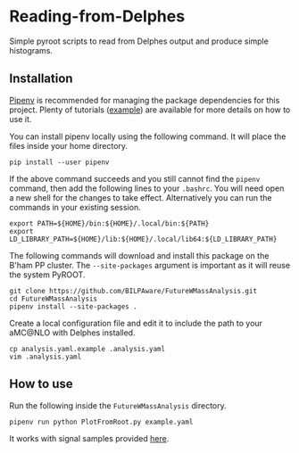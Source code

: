 # Reading-from-Delphes
Simple pyroot scripts to read from Delphes output and produce simple histograms.

## Installation

[Pipenv](https://pipenv.pypa.io/en/latest/) is recommended for managing the package dependencies for this project. Plenty of tutorials ([example](https://realpython.com/pipenv-guide/)) are available for more details on how to use it.

You can install pipenv locally using the following command. It will place the files inside your home directory.

```shell
pip install --user pipenv
```

If the above command succeeds and you still cannot find the `pipenv` command, then add the following lines to your `.bashrc`. You will need open a new shell for the changes to take effect. Alternatively you can run the commands in your existing session.

```shell
export PATH=${HOME}/bin:${HOME}/.local/bin:${PATH}
export LD_LIBRARY_PATH=${HOME}/lib:${HOME}/.local/lib64:${LD_LIBRARY_PATH}
```

The following commands will download and install this package on the B'ham PP cluster. The `--site-packages` argument is important as it will reuse the system PyROOT.

```shell
git clone https://github.com/BILPAware/FutureWMassAnalysis.git
cd FutureWMassAnalysis
pipenv install --site-packages .
```

Create a local configuration file and edit it to include the path to your aMC@NLO with Delphes installed.
```shell
cp analysis.yaml.example .analysis.yaml
vim .analysis.yaml
```

## How to use
Run the following inside the `FutureWMassAnalysis` directory.

```
pipenv run python PlotFromRoot.py example.yaml
```

It works with signal samples provided [here](https://bilpa.docs.cern.ch/projects/wmass/samples/).

